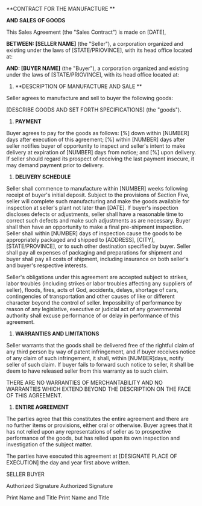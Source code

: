 **CONTRACT FOR THE MANUFACTURE **

**AND SALES OF GOODS**

This Sales Agreement (the "Sales Contract") is made on \[DATE\],

**BETWEEN: \[SELLER NAME\]** (the "Seller"), a corporation organized and
existing under the laws of \[STATE/PRIOVINCE\], with its head office
located at:

**AND: \[BUYER NAME\]** (the \"Buyer\"), a corporation organized and
existing under the laws of \[STATE/PRIOVINCE\], with its head office
located at:

1.  **DESCRIPTION OF MANUFACTURE AND SALE **

Seller agrees to manufacture and sell to buyer the following goods:

\[DESCRIBE GOODS AND SET FORTH SPECIFICATIONS\] (the "goods").

1.  **PAYMENT**

Buyer agrees to pay for the goods as follows: \[%\] down within
\[NUMBER\] days after execution of this agreement; \[%\] within
\[NUMBER\] days after seller notifies buyer of opportunity to inspect
and seller's intent to make delivery at expiration of \[NUMBER\] days
from notice; and \[%\] upon delivery. If seller should regard its
prospect of receiving the last payment insecure, it may demand payment
prior to delivery.

1.  **DELIVERY SCHEDULE**

Seller shall commence to manufacture within \[NUMBER\] weeks following
receipt of buyer's initial deposit. Subject to the provisions of Section
Five, seller will complete such manufacturing and make the goods
available for inspection at seller's plant not later than \[DATE\]. If
buyer's inspection discloses defects or adjustments, seller shall have a
reasonable time to correct such defects and make such adjustments as are
necessary. Buyer shall then have an opportunity to make a final
pre-shipment inspection. Seller shall within \[NUMBER\] days of
inspection cause the goods to be appropriately packaged and shipped to
\[ADDRESS\], \[CITY\], \[STATE/PROVINCE\], or to such other destination
specified by buyer. Seller shall pay all expenses of packaging and
preparations for shipment and buyer shall pay all costs of shipment,
including insurance on both seller's and buyer's respective interests.

Seller's obligations under this agreement are accepted subject to
strikes, labor troubles (including strikes or labor troubles affecting
any suppliers of seller), floods, fires, acts of God, accidents, delays,
shortage of cars, contingencies of transportation and other causes of
like or different character beyond the control of seller. Impossibility
of performance by reason of any legislative, executive or judicial act
of any governmental authority shall excuse performance of or delay in
performance of this agreement.

1.  **WARRANTIES AND LIMITATIONS**

Seller warrants that the goods shall be delivered free of the rightful
claim of any third person by way of patent infringement, and if buyer
receives notice of any claim of such infringement, it shall, within
\[NUMBER\]days, notify seller of such claim. If buyer fails to forward
such notice to seller, it shall be deem to have released seller from
this warranty as to such claim.

THERE ARE NO WARRANTIES OF MERCHANTABILITY AND NO WARRANTIES WHICH
EXTEND BEYOND THE DESCRIPTION ON THE FACE OF THIS AGREEMENT.

1.  **ENTIRE AGREEMENT**

The parties agree that this constitutes the entire agreement and there
are no further items or provisions, either oral or otherwise. Buyer
agrees that it has not relied upon any representations of seller as to
prospective performance of the goods, but has relied upon its own
inspection and investigation of the subject matter.

The parties have executed this agreement at \[DESIGNATE PLACE OF
EXECUTION\] the day and year first above written.

SELLER BUYER

Authorized Signature Authorized Signature

Print Name and Title Print Name and Title
